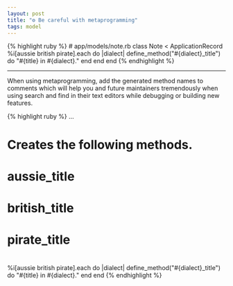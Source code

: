 ```yaml
---
layout: post
title: "⚙️ Be careful with metaprogramming"
tags: model
---
```


<div class='red'>
{% highlight ruby %}
# app/models/note.rb
class Note < ApplicationRecord
  %i[aussie british pirate].each do |dialect|
    define_method("#{dialect}_title") do
      "#{title} in #{dialect}."
    end
  end
end
{% endhighlight %}
</div>

<p><hr></p>

When using metaprogramming, add the generated method names to comments which will help you and future maintainers tremendously when using search and find in their text editors while debugging or building new features.

<!--more-->

<div class='green'>
{% highlight ruby %}
...

# Creates the following methods.
#
#   aussie_title
#   british_title
#   pirate_title
#
%i[aussie british pirate].each do |dialect|
  define_method("#{dialect}_title") do
    "#{title} in #{dialect}."
  end
end
{% endhighlight %}
</div>
